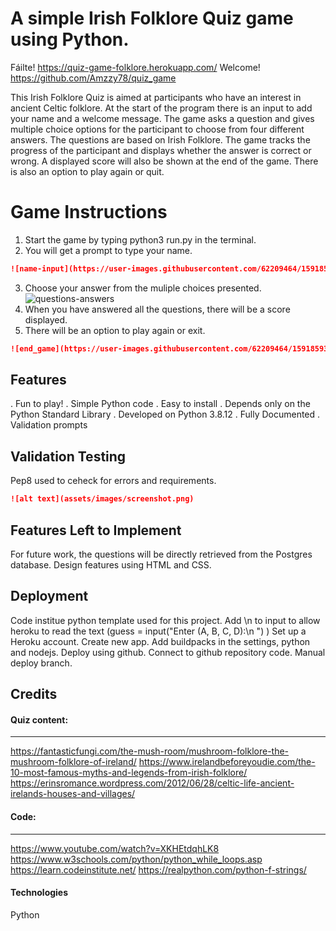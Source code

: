 # A simple Irish Folklore Quiz game using Python.
Fáilte! https://quiz-game-folklore.herokuapp.com/
Welcome! https://github.com/Amzzy78/quiz_game

This Irish Folklore Quiz is aimed at participants who have an interest in ancient Celtic folklore. 
At the start of the program there is an input to add your name and a welcome message. The game asks a question and gives multiple choice options for the participant to choose from four different answers. The questions are based on Irish Folklore.
The game tracks the progress of the participant and displays whether the answer is correct or wrong. A displayed score will also be shown at the end of the game.
There is also an option to play again or quit.


# Game Instructions

1. Start the game by typing python3 run.py in the terminal.
 2. You will get a prompt to type your name.
```md
![name-input](https://user-images.githubusercontent.com/62209464/159185925-84de3e74-7bbb-4b17-8249-c279600c9507.jpg)
```
3. Choose your answer from the muliple choices presented.
![questions-answers](https://user-images.githubusercontent.com/62209464/159185908-dd3249bb-2717-4a55-870d-647d4413c54a.jpg)
4. When you have answered all the questions, there will be a score displayed.
5. There will be an option to play again or exit.
```md
![end_game](https://user-images.githubusercontent.com/62209464/159185931-d87dd255-e80c-4c90-97b8-21265dfd69c4.jpg)
```

## Features
. Fun to play!
. Simple Python code
. Easy to install
. Depends only on the Python Standard Library
. Developed on Python 3.8.12
. Fully Documented
. Validation prompts

## Validation Testing
Pep8 used to ceheck for errors and requirements. 
```md
![alt text](assets/images/screenshot.png)
```
## Features Left to Implement
For future work, the questions will be directly retrieved from the Postgres database.
Design features using HTML and CSS.

## Deployment
Code institue python template used for this project.
Add \n to input to allow heroku to read the text (guess = input("Enter (A, B, C, D):\n ") )
Set up a Heroku account.
Create new app.
Add buildpacks in the settings, python and nodejs.
Deploy using github.
Connect to github repository code.
Manual deploy branch.

## Credits

   #### Quiz content:
   -------- 
https://fantasticfungi.com/the-mush-room/mushroom-folklore-the-mushroom-folklore-of-ireland/
https://www.irelandbeforeyoudie.com/the-10-most-famous-myths-and-legends-from-irish-folklore/
https://erinsromance.wordpress.com/2012/06/28/celtic-life-ancient-irelands-houses-and-villages/

   #### Code:
   -------- 
https://www.youtube.com/watch?v=XKHEtdqhLK8
https://www.w3schools.com/python/python_while_loops.asp
https://learn.codeinstitute.net/
https://realpython.com/python-f-strings/
#### Technologies 
Python












